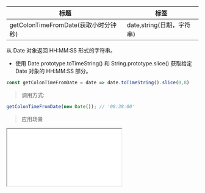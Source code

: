 |  标题   | 标签  |
|  ----  | ----  |
| getColonTimeFromDate(获取小时分钟秒) | date,string(日期，字符串) |

从 Date 对象返回 HH:MM:SS 形式的字符串。

* 使用 Date.prototype.toTimeString() 和 String.prototype.slice() 获取给定 Date 对象的 HH:MM:SS 部分。

```js
const getColonTimeFromDate = date => date.toTimeString().slice(0,8)
```

> 调用方式:

```js
getColonTimeFromDate(new Date()); // '08:38:00'
```


> 应用场景

<iframe src="codes/javascript/html/getColonTimeFromDate.html"></iframe>










